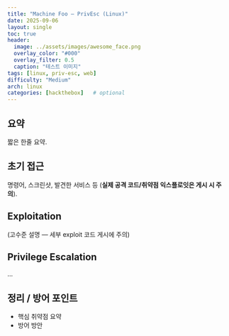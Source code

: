 ```yaml
---
title: "Machine Foo — PrivEsc (Linux)"
date: 2025-09-06
layout: single
toc: true
header:
  image: ../assets/images/awesome_face.png
  overlay_color: "#000"
  overlay_filter: 0.5
  caption: "테스트 이미지"
tags: [linux, priv-esc, web]
difficulty: "Medium"
arch: linux
categories: [hackthebox]   # optional
---
```


## 요약
짧은 한줄 요약.

## 초기 접근
명령어, 스크린샷, 발견한 서비스 등 (**실제 공격 코드/취약점 익스플로잇은 게시 시 주의**).

## Exploitation
(고수준 설명 — 세부 exploit 코드 게시에 주의)

## Privilege Escalation
...

## 정리 / 방어 포인트
- 핵심 취약점 요약
- 방어 방안
